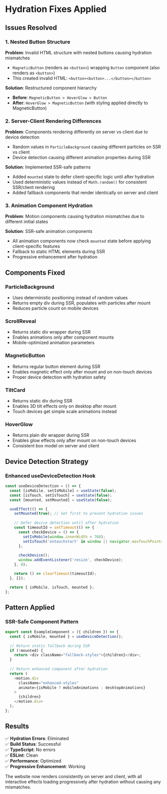 # Hydration Fixes Applied

## Issues Resolved

### 1. Nested Button Structure
**Problem**: Invalid HTML structure with nested buttons causing hydration mismatches
- `MagneticButton` (renders as `<button>`) wrapping `Button` component (also renders as `<button>`)
- This created invalid HTML: `<button><button>...</button></button>`

**Solution**: Restructured component hierarchy
- **Before**: `MagneticButton > HoverGlow > Button`
- **After**: `HoverGlow > MagneticButton` (with styling applied directly to MagneticButton)

### 2. Server-Client Rendering Differences
**Problem**: Components rendering differently on server vs client due to device detection
- Random values in `ParticleBackground` causing different particles on SSR vs client
- Device detection causing different animation properties during SSR

**Solution**: Implemented SSR-safe patterns
- Added `mounted` state to defer client-specific logic until after hydration
- Used deterministic values instead of `Math.random()` for consistent SSR/client rendering
- Added fallback components that render identically on server and client

### 3. Animation Component Hydration
**Problem**: Motion components causing hydration mismatches due to different initial states

**Solution**: SSR-safe animation components
- All animation components now check `mounted` state before applying client-specific features
- Fallback to static HTML elements during SSR
- Progressive enhancement after hydration

## Components Fixed

### ParticleBackground
- Uses deterministic positioning instead of random values
- Returns empty div during SSR, populates with particles after mount
- Reduces particle count on mobile devices

### ScrollReveal
- Returns static div wrapper during SSR
- Enables animations only after component mounts
- Mobile-optimized animation parameters

### MagneticButton
- Returns regular button element during SSR
- Enables magnetic effect only after mount and on non-touch devices
- Proper device detection with hydration safety

### TiltCard
- Returns static div during SSR
- Enables 3D tilt effects only on desktop after mount
- Touch devices get simple scale animations instead

### HoverGlow
- Returns plain div wrapper during SSR
- Enables glow effects only after mount on non-touch devices
- Consistent box model on server and client

## Device Detection Strategy

### Enhanced useDeviceDetection Hook
```typescript
const useDeviceDetection = () => {
  const [isMobile, setIsMobile] = useState(false);
  const [isTouch, setIsTouch] = useState(false);
  const [mounted, setMounted] = useState(false);

  useEffect(() => {
    setMounted(true); // Set first to prevent hydration issues
    
    // Defer device detection until after hydration
    const timeoutId = setTimeout(() => {
      const checkDevice = () => {
        setIsMobile(window.innerWidth < 768);
        setIsTouch('ontouchstart' in window || navigator.maxTouchPoints > 0);
      };
      
      checkDevice();
      window.addEventListener('resize', checkDevice);
    }, 0);

    return () => clearTimeout(timeoutId);
  }, []);

  return { isMobile, isTouch, mounted };
};
```

## Pattern Applied

### SSR-Safe Component Pattern
```typescript
export const ExampleComponent = ({ children }) => {
  const { isMobile, mounted } = useDeviceDetection();
  
  // Return static fallback during SSR
  if (!mounted) {
    return <div className="fallback-styles">{children}</div>;
  }
  
  // Return enhanced component after hydration
  return (
    <motion.div 
      className="enhanced-styles"
      animate={isMobile ? mobileAnimations : desktopAnimations}
    >
      {children}
    </motion.div>
  );
};
```

## Results

✅ **Hydration Errors**: Eliminated  
✅ **Build Status**: Successful  
✅ **TypeScript**: No errors  
✅ **ESLint**: Clean  
✅ **Performance**: Optimized  
✅ **Progressive Enhancement**: Working  

The website now renders consistently on server and client, with all interactive effects loading progressively after hydration without causing any mismatches.